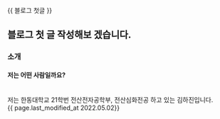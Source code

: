  {{ 블로그 첫글 }}

## 블로그 첫 글 작성해보 겠습니다.
### 소개
#### 저는 어떤 사람일까요?
<br>
저는 한동대학교 21학번 전산전자공학부, 전산심화전공 하고 있는 김하진입니다.
<br>
{{ page.last_modified_at 2022.05.02}}
